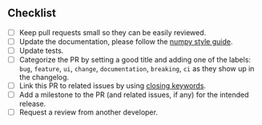 <!--
Thank you for your pull request. Please provide a description above and
review the checklist below.

Contributors guide: ./CONTRIBUTING.md
-->

## Checklist
<!--
Remove items that do not apply. For completed items, change [ ] to [x] or you can click the checkboxes once your 
pull-request is published.
-->

- [ ] Keep pull requests small so they can be easily reviewed.
- [ ] Update the documentation, please follow the [numpy style guide](https://numpydoc.readthedocs.io/en/latest/format.html).
- [ ] Update tests.
- [ ] Categorize the PR by setting a good title and adding one of the labels:
      `bug`, `feature`, `ui`, `change`, `documentation`, `breaking`, `ci`
      as they show up in the changelog.
- [ ] Link this PR to related issues by using [closing keywords](https://docs.github.com/en/issues/tracking-your-work-with-issues/linking-a-pull-request-to-an-issue).
- [ ] Add a milestone to the PR (and related issues, if any) for the intended release.
- [ ] Request a review from another developer.

<!--
NOTE: these things are not required to open a PR and can be done afterwards,
while the PR is open.
-->
